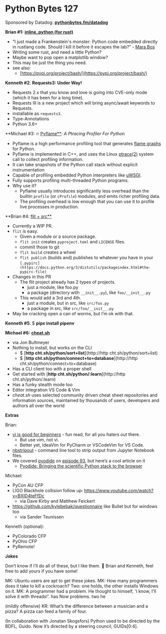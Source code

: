 # Python Bytes 127
Sponsored by Datadog: [**pythonbytes.fm/datadog**](http://pythonbytes.fm/datadog)

**Brian #1:** [**inline_python (for rust)**](https://docs.rs/inline-python/0.2.0/inline_python/)

- “I just made a Frankenstein's monster: Python code embedded directly in rustlang code. Should I kill it before it escapes the lab?” - [Mara Bos](https://twitter.com/m_ou_se/status/1118234121745174536)
- Writing some rust, and need a little Python?
- Maybe want to pop open a matplotlib window?
- This may be just the thing you need.
- see also:
    - [https://pypi.org/project/bash/](https://pypi.org/project/bash/)    

**Kenneth #2**: **Requests3: Under Way!**

- Requests 2.x that you know and love is going into CVE-only mode (which it has been for a long time).
- Requests III is a new project which will bring async/await keywords to Requests.
- installable as `requests3`.
- Type-Annotations
- Python 3.6+

**Michael #3: 🔥 [Pyflame**](https://github.com/uber/pyflame): *A Ptracing Profiler For Python*

- Pyflame is a high performance profiling tool that generates [flame graphs](http://www.brendangregg.com/flamegraphs.html) for Python.
- Pyflame is implemented in C++, and uses the Linux [ptrace(2)](http://man7.org/linux/man-pages/man2/ptrace.2.html) system call to collect profiling information.
- It can take snapshots of the Python call stack without explicit instrumentation
- Capable of profiling embedded Python interpreters like [uWSGI](https://uwsgi-docs.readthedocs.io/en/latest/). 
- Fully supports profiling multi-threaded Python programs.
- Why use it?
	- Pyflame usually introduces significantly less overhead than the builtin `profile` (or `cProfile`) modules, and emits richer profiling data. 
	- The profiling overhead is low enough that you can use it to profile live processes in production.

**Brian #4:  [flit + src**](https://github.com/takluyver/flit/pull/260)

- Currently a WIP PR.
- `flit` is easy. 
	- Given a module or a source package.
	- `flit init` creates  `pyproject.toml` and `LICENSE` files.
	- commit those to git
	- `flit build` creates a wheel
	- `flit publish` (builds and) publishes to whatever you have in your `[.pypirc](https://docs.python.org/3/distutils/packageindex.html#the-pypirc-file)`
- Changes in this PR
	- The flit project already has 2 types of projects.
		- just a module, like foo.py
		- a package (directory with `__init__.py`), like `foo/__init__.py`
	- This would add a 3rd and 4th.
		- just a module, but in src, like `src/foo.py`
		- a package in src, like `src/foo/__init__.py`
- May be cracking open a can of worms, but I’m ok with that.


**Kenneth #5**: $ **pipx install pipenv**

**Michael #6:** [**cheat.sh**](https://github.com/chubin/cheat.sh)

- via Jon Bultmeyer
- Nothing to install, but works on the CLI
	- $ [**http cht.sh/python/sort+list**](http://http cht.sh/python/sort+list)
	- $ [**http cht.sh/python/connect+to+database**](http://http cht.sh/python/connect+to+database)
- Has a CLI client too with a proper shell
- Get started with [**http cht.sh/python/:learn**](http://http cht.sh/python/:learn)
- Has a funky stealth mode too
- Editor integration VS Code & Vim
- *cheat.sh* uses selected community driven cheat sheet repositories and information sources, maintained by thousands of users, developers and authors all over the world

**Extras**

Brian:

- [vi is good for beginners](http://dougsheehan.com/ViGoodForBeginners.html) - fun read, for all you haters out there. 
	- But use vim, not vi.
	- Better yet, IdeaVim for PyCharm or VSCodeVim for VS Code.
- [nbstripout](https://github.com/kynan/nbstripout) - command line tool to strip output from Jupyter Notebook files.
- We covered [pyodide](https://github.com/iodide-project/pyodide/) on [episode 93](https://pythonbytes.fm/93), but here’s a cool article on it
	- [Pyodide: Bringing the scientific Python stack to the browser](https://hacks.mozilla.org/2019/04/pyodide-bringing-the-scientific-python-stack-to-the-browser/)

Michael:

- PyCon AU CFP
- LIGO Blackhole collision follow up: https://www.youtube.com/watch?v=BXID4teFfDc
	- via Dave Kirby and Matthew Feickert
- https://github.com/kylebebak/questionnaire like Bullet but for windows too
	- via Sander Teunissen

Kenneth (optional):

- PyColorado CFP
- PyOhio CFP
- PyRemote!

**Jokes**

Don’t know if I’ll do all of these, but I like them. 🙂 Brian and Kenneth, feel free to add yours if you have some!

MK: Ubuntu users are apt to get these jokes.
MK: How many programmers does it take to kill a cockroach? Two: one holds, the other installs Windows on it.
MK: A programmer had a problem. He thought to himself, 'I know, I'll solve it with threads!'. has Now problems. two he

(mildly offensive) KR: What’s the difference between a musician and a pizza? A pizza can feed a family of four.

(In collaboration with Jonatan Skogsfors)
Python used to be directed by the BDFL, Guido. 
Now it’s directed by a steering council, GUIDs[0:4].
